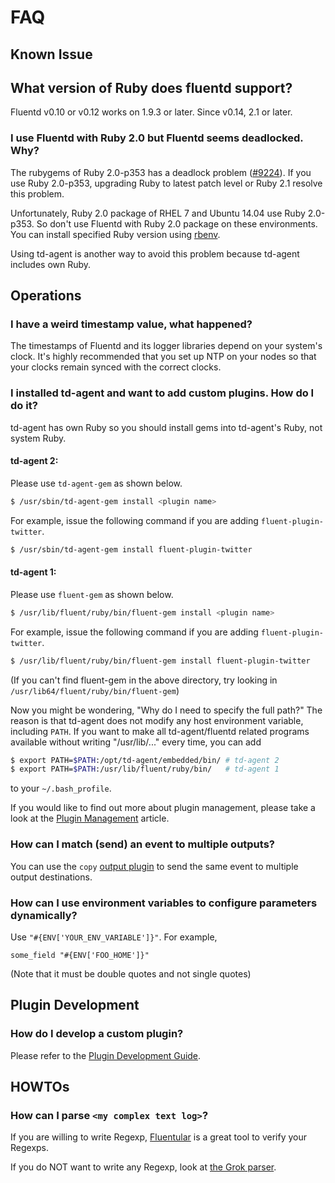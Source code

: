 # FAQ

## Known Issue

## What version of Ruby does fluentd support?

Fluentd v0.10 or v0.12 works on 1.9.3 or later. Since v0.14, 2.1 or later.

### I use Fluentd with Ruby 2.0 but Fluentd seems deadlocked. Why?

The rubygems of Ruby 2.0-p353 has a deadlock problem ([#9224](https://bugs.ruby-lang.org/issues/9224)).
If you use Ruby 2.0-p353, upgrading Ruby to latest patch level or Ruby 2.1 resolve this problem.

Unfortunately, Ruby 2.0 package of RHEL 7 and Ubuntu 14.04 use Ruby 2.0-p353.
So don't use Fluentd with Ruby 2.0 package on these environments.
You can install specified Ruby version using [rbenv](https://github.com/sstephenson/rbenv).

Using td-agent is another way to avoid this problem because td-agent includes own Ruby.

## Operations

### I have a weird timestamp value, what happened?

The timestamps of Fluentd and its logger libraries depend on your system's clock. It's highly recommended that you set up NTP on your nodes so that your clocks remain synced with the correct clocks.

### I installed td-agent and want to add custom plugins. How do I do it?

td-agent has own Ruby so you should install gems into td-agent's Ruby, not system Ruby.

#### td-agent 2:

Please use `td-agent-gem` as shown below.

```bash
$ /usr/sbin/td-agent-gem install <plugin name>
```

For example, issue the following command if you are adding `fluent-plugin-twitter`.

```bash
$ /usr/sbin/td-agent-gem install fluent-plugin-twitter
```

#### td-agent 1:

Please use `fluent-gem` as shown below.

```bash
$ /usr/lib/fluent/ruby/bin/fluent-gem install <plugin name>
```

For example, issue the following command if you are adding `fluent-plugin-twitter`.

```bash
$ /usr/lib/fluent/ruby/bin/fluent-gem install fluent-plugin-twitter
```

(If you can't find fluent-gem in the above directory, try looking in `/usr/lib64/fluent/ruby/bin/fluent-gem`)

Now you might be wondering, "Why do I need to specify the full path?" The reason is that td-agent does not modify any host environment variable, including `PATH`. If you want to make all td-agent/fluentd related programs available without writing "/usr/lib/..." every time, you can add

```bash
$ export PATH=$PATH:/opt/td-agent/embedded/bin/ # td-agent 2
$ export PATH=$PATH:/usr/lib/fluent/ruby/bin/   # td-agent 1
```

to your `~/.bash_profile`.

If you would like to find out more about plugin management, please take a look at the [Plugin Management](/articles/plugin-management) article.

### How can I match (send) an event to multiple outputs?

You can use the `copy` [output plugin](/articles/out_copy) to send the same event to multiple output destinations.

### How can I use environment variables to configure parameters dynamically?

Use `"#{ENV['YOUR_ENV_VARIABLE']}"`. For example,


    some_field "#{ENV['FOO_HOME']}"

(Note that it must be double quotes and not single quotes)


## Plugin Development

### How do I develop a custom plugin?

Please refer to the [Plugin Development Guide](http://docs.fluentd.org/articles/plugin-development).

## HOWTOs

### How can I parse `<my complex text log>`?

If you are willing to write Regexp, [Fluentular](http://fluentular.herokuapp.com) is a great tool to verify your Regexps.

If you do NOT want to write any Regexp, look at [the Grok parser](https://github.com/kiyoto/fluent-plugin-grok-parser).
